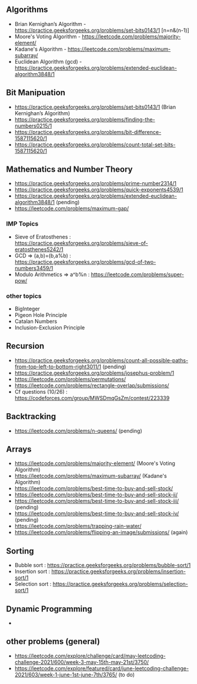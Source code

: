 ## Algorithms
- Brian Kernighan’s Algorithm - https://practice.geeksforgeeks.org/problems/set-bits0143/1 [n=n&(n-1)]
- Moore's Voting Algorithm - https://leetcode.com/problems/majority-element/
- Kadane's Algorithm - https://leetcode.com/problems/maximum-subarray/ 
- Euclidean Algorithm (gcd) - https://practice.geeksforgeeks.org/problems/extended-euclidean-algorithm3848/1
## Bit Manipuation
- https://practice.geeksforgeeks.org/problems/set-bits0143/1 (Brian Kernighan’s Algorithm)
- https://practice.geeksforgeeks.org/problems/finding-the-numbers0215/1
- https://practice.geeksforgeeks.org/problems/bit-difference-1587115620/1
- https://practice.geeksforgeeks.org/problems/count-total-set-bits-1587115620/1
## Mathematics and Number Theory
- https://practice.geeksforgeeks.org/problems/prime-number2314/1
- https://practice.geeksforgeeks.org/problems/quick-exponents4539/1
- https://practice.geeksforgeeks.org/problems/extended-euclidean-algorithm3848/1 (pending)
- https://leetcode.com/problems/maximum-gap/
### IMP Topics
- Sieve of Eratosthenes : https://practice.geeksforgeeks.org/problems/sieve-of-eratosthenes5242/1
- GCD => (a,b)=(b,a%b) : https://practice.geeksforgeeks.org/problems/gcd-of-two-numbers3459/1
- Modulo Arithmetics => a^b%n : https://leetcode.com/problems/super-pow/
### other topics
- BigInteger
- Pigeon Hole Principle
- Catalan Numbers
- Inclusion-Exclusion Principle
## Recursion
- https://practice.geeksforgeeks.org/problems/count-all-possible-paths-from-top-left-to-bottom-right3011/1 (pending)
- https://practice.geeksforgeeks.org/problems/josephus-problem/1
- https://leetcode.com/problems/permutations/
- https://leetcode.com/problems/rectangle-overlap/submissions/
- Cf questions (10/26) : https://codeforces.com/group/MWSDmqGsZm/contest/223339
## Backtracking 
- https://leetcode.com/problems/n-queens/ (pending)
## Arrays
- https://leetcode.com/problems/majority-element/ (Moore's Voting Algorithm)
- https://leetcode.com/problems/maximum-subarray/ (Kadane's Algorithm)
- https://leetcode.com/problems/best-time-to-buy-and-sell-stock/
- https://leetcode.com/problems/best-time-to-buy-and-sell-stock-ii/
- https://leetcode.com/problems/best-time-to-buy-and-sell-stock-iii/ (pending)
- https://leetcode.com/problems/best-time-to-buy-and-sell-stock-iv/ (pending)
- https://leetcode.com/problems/trapping-rain-water/ 
- https://leetcode.com/problems/flipping-an-image/submissions/ (again)
## Sorting
- Bubble sort : https://practice.geeksforgeeks.org/problems/bubble-sort/1
- Insertion sort : https://practice.geeksforgeeks.org/problems/insertion-sort/1
- Selection sort : https://practice.geeksforgeeks.org/problems/selection-sort/1
## Dynamic Programming
- 

## other problems (general)
- https://leetcode.com/explore/challenge/card/may-leetcoding-challenge-2021/600/week-3-may-15th-may-21st/3750/
- https://leetcode.com/explore/featured/card/june-leetcoding-challenge-2021/603/week-1-june-1st-june-7th/3765/ (to do)
